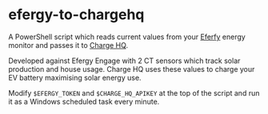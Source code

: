 # efergy-to-chargehq

A PowerShell script which reads current values from your [Eferfy](https://efergy.com/) energy monitor and passes it to [Charge HQ](https://chargehq.net/). 

Developed against Efergy Engage with 2 CT sensors which track solar production and house usage. Charge HQ uses these values to charge your EV battery maximising solar energy use.

Modify `$EFERGY_TOKEN` and `$CHARGE_HQ_APIKEY` at the top of the script and run it as a Windows scheduled task every minute.
